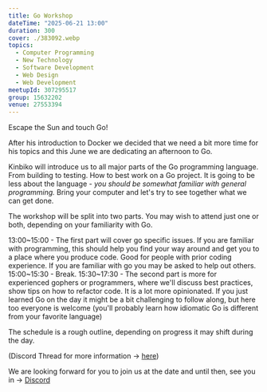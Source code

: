 ```yaml
---
title: Go Workshop
dateTime: "2025-06-21 13:00"
duration: 300
cover: ./383092.webp
topics:
  - Computer Programming
  - New Technology
  - Software Development
  - Web Design
  - Web Development
meetupId: 307295517
group: 15632202
venue: 27553394
---
```


Escape the Sun and touch Go!

After his introduction to Docker we decided that we need a bit more time for his topics and this June we are dedicating an afternoon to Go.

Kinbiko will introduce us to all major parts of the Go programming language. From building to testing. How to best work on a Go project. It is going to be less about the language _\- you should be somewhat familiar with general programming\._ Bring your computer and let's try to see together what we can get done.

The workshop will be split into two parts. You may wish to attend just one or both, depending on your familiarity with Go.

13:00\~15:00 - The first part will cover go specific issues. If you are familiar with programming, this should help you find your way around and get you to a place where you produce code. Good for people with prior coding experience. If you are familiar with go you may be asked to help out others.
15:00\~15:30 - Break.
15:30\~17:30 - The second part is more for experienced gophers or programmers, where we'll discuss best practices, show tips on how to refactor code. It is a lot more opinionated. If you just learned Go on the day it might be a bit challenging to follow along, but here too everyone is welcome (you'll probably learn how idiomatic Go is different from your favorite language)

The schedule is a rough outline, depending on progress it may shift during the day.

(Discord Thread for more information → [here](https://discord.com/channels/1034792577293094972/1353008804437954690/1354258316536184903))

We are looking forward for you to join us at the date and until then, see you in → [Discord](https://owddm.com/discord)
